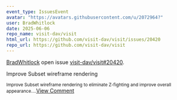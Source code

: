 ```yaml
---
event_type: IssuesEvent
avatar: "https://avatars.githubusercontent.com/u/2072964?"
user: BradWhitlock
date: 2025-06-06
repo_name: visit-dav/visit
html_url: https://github.com/visit-dav/visit/issues/20420
repo_url: https://github.com/visit-dav/visit
---
```


<a href='https://github.com/BradWhitlock' target='_blank'>BradWhitlock</a> open issue <a href='https://github.com/visit-dav/visit/issues/20420' target='_blank'>visit-dav/visit#20420</a>.

<p>Improve Subset wireframe rendering</p><small>Improve Subset wireframe rendering to eliminate Z-fighting and improve overall appearance....</small><a href='https://github.com/visit-dav/visit/issues/20420' target='_blank'>View Comment</a>